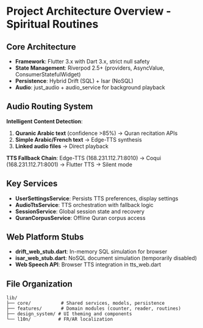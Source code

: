 # Project Architecture Overview - Spiritual Routines

## Core Architecture
- **Framework**: Flutter 3.x with Dart 3.x, strict null safety
- **State Management**: Riverpod 2.5+ (providers, AsyncValue, ConsumerStatefulWidget)
- **Persistence**: Hybrid Drift (SQL) + Isar (NoSQL)
- **Audio**: just_audio + audio_service for background playback

## Audio Routing System
**Intelligent Content Detection**:
1. **Quranic Arabic text** (confidence >85%) → Quran recitation APIs
2. **Simple Arabic/French text** → Edge-TTS synthesis 
3. **Linked audio files** → Direct playback

**TTS Fallback Chain**:
Edge-TTS (168.231.112.71:8010) → Coqui (168.231.112.71:8001) → Flutter TTS → Silent mode

## Key Services
- **UserSettingsService**: Persists TTS preferences, display settings
- **AudioTtsService**: TTS orchestration with fallback logic
- **SessionService**: Global session state and recovery
- **QuranCorpusService**: Offline Quran corpus access

## Web Platform Stubs
- **drift_web_stub.dart**: In-memory SQL simulation for browser
- **isar_web_stub.dart**: NoSQL document simulation (temporarily disabled)
- **Web Speech API**: Browser TTS integration in tts_web.dart

## File Organization
```
lib/
├── core/           # Shared services, models, persistence
├── features/       # Domain modules (counter, reader, routines)
├── design_system/ # UI theming and components
└── l10n/          # FR/AR localization
```